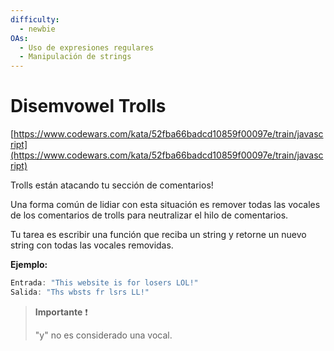 ```yaml
---
difficulty:
  - newbie
OAs:
  - Uso de expresiones regulares
  - Manipulación de strings
---
```


# Disemvowel Trolls

[https://www.codewars.com/kata/52fba66badcd10859f00097e/train/javascript](https://www.codewars.com/kata/52fba66badcd10859f00097e/train/javascript)

Trolls están atacando tu sección de comentarios!

Una forma común de lidiar con esta situación es remover todas las vocales de
los comentarios de trolls para neutralizar el hilo de comentarios.

Tu tarea es escribir una función que reciba un string y retorne un nuevo string
con todas las vocales removidas.

__Ejemplo:__

```js
Entrada: "This website is for losers LOL!"
Salida: "Ths wbsts fr lsrs LL!"
```

> __Importante__ ❗
>
> "y" no es considerado una vocal.
